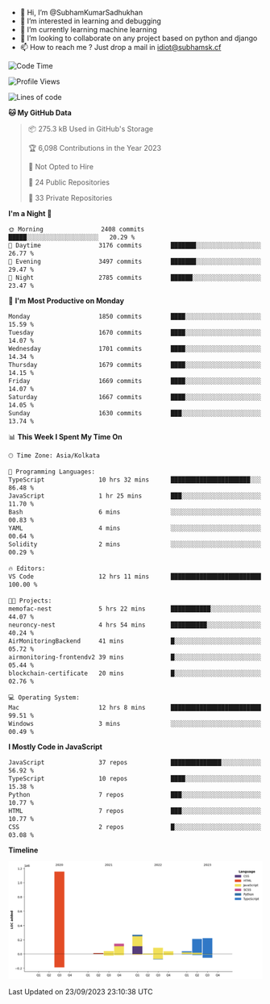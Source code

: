 - 👋 Hi, I’m @SubhamKumarSadhukhan
- 👀 I’m interested in learning and debugging
- 🌱 I’m currently learning machine learning
- 💞️ I’m looking to collaborate on any project based on python and django
- 📫 How to reach me ?
      Just drop a mail in idiot@subhamsk.cf

<!---
SubhamKumarSadhukhan/SubhamKumarSadhukhan is a ✨ special ✨ repository because its `README.md` (this file) appears on your GitHub profile.
You can click the Preview link to take a look at your changes.
--->


<!--START_SECTION:waka-->
![Code Time](http://img.shields.io/badge/Code%20Time-1%2C580%20hrs%206%20mins-blue)

![Profile Views](http://img.shields.io/badge/Profile%20Views-11-blue)

![Lines of code](https://img.shields.io/badge/From%20Hello%20World%20I%27ve%20Written-2.2%20million%20lines%20of%20code-blue)

**🐱 My GitHub Data** 

> 📦 275.3 kB Used in GitHub's Storage 
 > 
> 🏆 6,098 Contributions in the Year 2023
 > 
> 🚫 Not Opted to Hire
 > 
> 📜 24 Public Repositories 
 > 
> 🔑 33 Private Repositories 
 > 
**I'm a Night 🦉** 

```text
🌞 Morning                2408 commits        █████░░░░░░░░░░░░░░░░░░░░   20.29 % 
🌆 Daytime                3176 commits        ███████░░░░░░░░░░░░░░░░░░   26.77 % 
🌃 Evening                3497 commits        ███████░░░░░░░░░░░░░░░░░░   29.47 % 
🌙 Night                  2785 commits        ██████░░░░░░░░░░░░░░░░░░░   23.47 % 
```
📅 **I'm Most Productive on Monday** 

```text
Monday                   1850 commits        ████░░░░░░░░░░░░░░░░░░░░░   15.59 % 
Tuesday                  1670 commits        ████░░░░░░░░░░░░░░░░░░░░░   14.07 % 
Wednesday                1701 commits        ████░░░░░░░░░░░░░░░░░░░░░   14.34 % 
Thursday                 1679 commits        ████░░░░░░░░░░░░░░░░░░░░░   14.15 % 
Friday                   1669 commits        ████░░░░░░░░░░░░░░░░░░░░░   14.07 % 
Saturday                 1667 commits        ████░░░░░░░░░░░░░░░░░░░░░   14.05 % 
Sunday                   1630 commits        ███░░░░░░░░░░░░░░░░░░░░░░   13.74 % 
```


📊 **This Week I Spent My Time On** 

```text
🕑︎ Time Zone: Asia/Kolkata

💬 Programming Languages: 
TypeScript               10 hrs 32 mins      ██████████████████████░░░   86.48 % 
JavaScript               1 hr 25 mins        ███░░░░░░░░░░░░░░░░░░░░░░   11.70 % 
Bash                     6 mins              ░░░░░░░░░░░░░░░░░░░░░░░░░   00.83 % 
YAML                     4 mins              ░░░░░░░░░░░░░░░░░░░░░░░░░   00.64 % 
Solidity                 2 mins              ░░░░░░░░░░░░░░░░░░░░░░░░░   00.29 % 

🔥 Editors: 
VS Code                  12 hrs 11 mins      █████████████████████████   100.00 % 

🐱‍💻 Projects: 
memofac-nest             5 hrs 22 mins       ███████████░░░░░░░░░░░░░░   44.07 % 
neuroncy-nest            4 hrs 54 mins       ██████████░░░░░░░░░░░░░░░   40.24 % 
AirMonitoringBackend     41 mins             █░░░░░░░░░░░░░░░░░░░░░░░░   05.72 % 
airmonitoring-frontendv2 39 mins             █░░░░░░░░░░░░░░░░░░░░░░░░   05.44 % 
blockchain-certificate   20 mins             █░░░░░░░░░░░░░░░░░░░░░░░░   02.76 % 

💻 Operating System: 
Mac                      12 hrs 8 mins       █████████████████████████   99.51 % 
Windows                  3 mins              ░░░░░░░░░░░░░░░░░░░░░░░░░   00.49 % 
```

**I Mostly Code in JavaScript** 

```text
JavaScript               37 repos            ██████████████░░░░░░░░░░░   56.92 % 
TypeScript               10 repos            ████░░░░░░░░░░░░░░░░░░░░░   15.38 % 
Python                   7 repos             ███░░░░░░░░░░░░░░░░░░░░░░   10.77 % 
HTML                     7 repos             ███░░░░░░░░░░░░░░░░░░░░░░   10.77 % 
CSS                      2 repos             █░░░░░░░░░░░░░░░░░░░░░░░░   03.08 % 
```



**Timeline**

![Lines of Code chart](https://raw.githubusercontent.com/SubhamKumarSadhukhan/SubhamKumarSadhukhan/main/assets/bar_graph.png)


 Last Updated on 23/09/2023 23:10:38 UTC
<!--END_SECTION:waka-->
